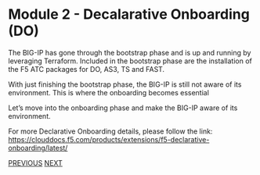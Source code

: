 
# Module 2 - Decalarative Onboarding (DO)


The BIG-IP has gone through the bootstrap phase and is up and running by leveraging Terraform.
Included in the bootstrap phase are the installation of the F5 ATC packages for DO, AS3, TS and FAST.

With just finishing the bootstrap phase, the BIG-IP is still not aware of its environment. This is where the onboarding becomes essential 

Let’s move into the onboarding phase and make the BIG-IP aware of its environment.

For more Declarative Onboarding details, please follow the link: 
https://clouddocs.f5.com/products/extensions/f5-declarative-onboarding/latest/

[PREVIOUS](../module_1/task1_3.md)      [NEXT](task2_1.md)